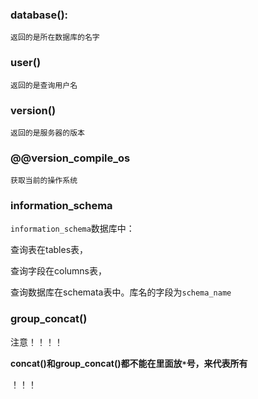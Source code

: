 ### database():

```
返回的是所在数据库的名字
```

### user()

```
返回的是查询用户名
```

### version()

```
返回的是服务器的版本
```

### @@version_compile_os

```
获取当前的操作系统
```



### information_schema

`information_schema`数据库中：

查询表在tables表，

查询字段在columns表，

查询数据库在schemata表中。库名的字段为`schema_name`





### group_concat()

注意！！！！

**concat()和group_concat()都不能在里面放`*`号，来代表所有**

！！！
